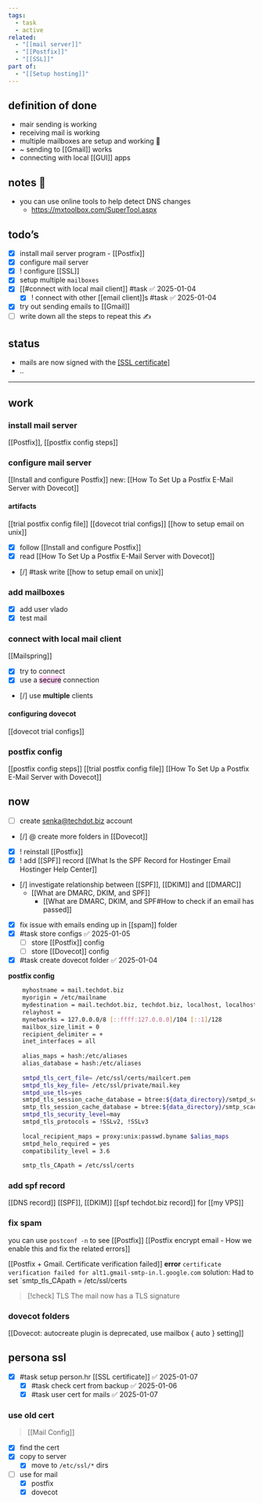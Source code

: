 ```yaml
---
tags:
  - task
  - active
related:
  - "[[mail server]]"
  - "[[Postfix]]"
  - "[[SSL]]"
part of:
  - "[[Setup hosting]]"
---
```

## definition of done
- mair sending is working
- receiving mail is working
- multiple mailboxes are setup and working 📧
- ~ sending to [[Gmail]] works
- connecting with local [[GUI]] apps
## notes 📔
- you can use online tools to help detect DNS changes
	- https://mxtoolbox.com/SuperTool.aspx
## todo’s
- [x] install mail server program - [[Postfix]]
- [x] configure mail server
- [x] ! configure [[SSL]]
- [x] setup multiple `mailboxes`
- [x] [[#connect with local mail client]] #task ✅ 2025-01-04
    - [x] ! connect with other [[email client]]s #task ✅ 2025-01-04
- [x] try out sending emails to [[Gmail]]
- [ ] write down all the steps  to repeat this ✍
## status
- mails are now signed with the [[SSL certificate]]([[TLS]])
- ..
---
## work
### install mail server
[[Postfix]], [[postfix config steps]]

### configure mail server
[[Install and configure Postfix]]
new: [[How To Set Up a Postfix E-Mail Server with Dovecot]]
#### artifacts
[[trial postfix config file]]
[[dovecot trial configs]]
[[how to setup email on unix]]

- [x] follow [[Install and configure Postfix]]
- [x] read [[How To Set Up a Postfix E-Mail Server with Dovecot]]
- [/] #task write [[how to setup email on unix]]
### add mailboxes
- [x] add user vlado
- [x] test mail
### connect with local mail client
[[Mailspring]]
- [x] try to connect
- [x] use a <mark style="background: #FFB8EBA6;">secure</mark> connection
- [/] use **multiple** clients
#### configuring dovecot
[[dovecot trial configs]]
### postfix config
[[postfix config steps]]
[[trial postfix config file]]
[[How To Set Up a Postfix E-Mail Server with Dovecot]]
## now
- [ ] create senka@techdot.biz account
- [/] @ create more folders in [[Dovecot]]
- [x] ! reinstall [[Postfix]]
- [x] ! add [[SPF]] record
	[[What Is the SPF Record for Hostinger Email  Hostinger Help Center]]
- [/] investigate relationship between [[SPF]], [[DKIM]] and [[DMARC]]
	- [[What are DMARC, DKIM, and SPF]]
		- [[What are DMARC, DKIM, and SPF#How to check if an email has passed]]
- [x] fix issue with emails ending up in [[spam]] folder
- [x] #task store configs ✅ 2025-01-05
	- [ ] store [[Postfix]] config
	- [ ] store [[Dovecot]] config
- [x] #task create dovecot folder ✅ 2025-01-04

**postfix config**
```bash
	myhostname = mail.techdot.biz
	myorigin = /etc/mailname
	mydestination = mail.techdot.biz, techdot.biz, localhost, localhost.localdomain
	relayhost =
	mynetworks = 127.0.0.0/8 [::ffff:127.0.0.0]/104 [::1]/128
	mailbox_size_limit = 0
	recipient_delimiter = +
	inet_interfaces = all
	
	alias_maps = hash:/etc/aliases
	alias_database = hash:/etc/aliases
	
	smtpd_tls_cert_file= /etc/ssl/certs/mailcert.pem
	smtpd_tls_key_file= /etc/ssl/private/mail.key
	smtpd_use_tls=yes
	smtpd_tls_session_cache_database = btree:${data_directory}/smtpd_scache
	smtp_tls_session_cache_database = btree:${data_directory}/smtp_scache
	smtpd_tls_security_level=may
	smtpd_tls_protocols = !SSLv2, !SSLv3
    
    local_recipient_maps = proxy:unix:passwd.byname $alias_maps
    smtpd_helo_required = yes
    compatibility_level = 3.6
    
    smtp_tls_CApath = /etc/ssl/certs
```
### add spf record
[[DNS record]] [[SPF]], [[DKIM]]
[[spf techdot.biz record]] for [[my VPS]]
### fix spam
you can use `postconf -n` to see [[Postfix]]
[[Postfix encrypt email - How we enable this and fix the related errors]]

[[Postfix + Gmail. Certificate verification failed]]
**error**
 `certificate verification failed for alt1.gmail-smtp-in.l.google.com`
solution:
    Had to set `smtp_tls_CApath = /etc/ssl/certs

> [!check] TLS
> The mail now has a TLS signature

### dovecot folders
[[Dovecot: autocreate plugin is deprecated, use mailbox { auto } setting]]

## persona ssl
- [x] #task setup person.hr [[SSL certificate]] ✅ 2025-01-07
	- [x] #task check cert from backup ✅ 2025-01-06
	- [x] #task user cert for mails ✅ 2025-01-07
### use old cert
> [[Mail Config]]
- [x] find the cert
- [x] copy to server
	- [x] move to `/etc/ssl/*` dirs
- [ ] use for mail
	- [x] postfix
	- [x] dovecot